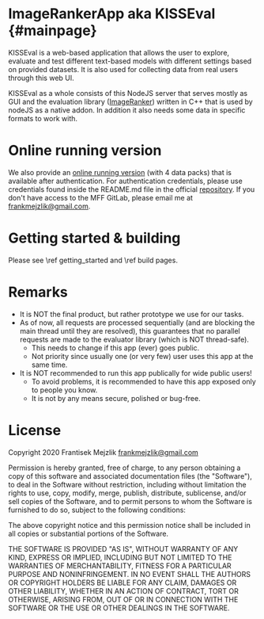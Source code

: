 ImageRankerApp aka KISSEval {#mainpage}
======

KISSEval is a web-based application that allows the user to explore, evaluate and test different text-based models with different settings based on provided datasets. It is also used for collecting data from real users through this web UI.

KISSEval as a whole consists of this NodeJS server that serves mostly as GUI and the evaluation library ([ImageRanker](https://gitlab.mff.cuni.cz/mejzlikf/imageranker)) written in C++ that is used by nodeJS as a native addon. In addition it also needs some data in specific formats to work with. 

# Online running version
We also provide an [online running version](http://herkules.ms.mff.cuni.cz:8080) (with 4 data packs) that is available after authentication. For authentication credentials, please use credentials found inside the README.md file in the official [repository](https://gitlab.mff.cuni.cz/mejzlikf/imagerankerapp). If you don't have access to the MFF GitLab, please email me at <frankmejzlik@gmail.com>.

# Getting started & building
Please see \ref getting_started and \ref build pages.

# Remarks
- It is NOT the final product, but rather prototype we use for our tasks.
- As of now, all requests are processed sequentially (and are blocking the main thread until they are resolved), this guarantees that no parallel requests are made to the evaluator library (which is NOT thread-safe).
    - This needs to change if this app (ever) goes public.
    - Not priority since usually one (or very few) user uses this app at the same time.
- It is NOT recommended to run this app publically for wide public users!
    - To avoid problems, it is recommended to have this app exposed only to people you know.
    - It is not by any means secure, polished or bug-free.


# License
Copyright 2020 Frantisek Mejzlik <frankmejzlik@gmail.com>

Permission is hereby granted, free of charge, to any person obtaining a copy of this software and associated documentation files (the "Software"), to deal in the Software without restriction, including without limitation the rights to use, copy, modify, merge, publish, distribute, sublicense, and/or sell copies of the Software, and to permit persons to whom the Software is furnished to do so, subject to the following conditions:

The above copyright notice and this permission notice shall be included in all copies or substantial portions of the Software.

THE SOFTWARE IS PROVIDED "AS IS", WITHOUT WARRANTY OF ANY KIND, EXPRESS OR IMPLIED, INCLUDING BUT NOT LIMITED TO THE WARRANTIES OF MERCHANTABILITY, FITNESS FOR A PARTICULAR PURPOSE AND NONINFRINGEMENT. IN NO EVENT SHALL THE AUTHORS OR COPYRIGHT HOLDERS BE LIABLE FOR ANY CLAIM, DAMAGES OR OTHER LIABILITY, WHETHER IN AN ACTION OF CONTRACT, TORT OR OTHERWISE, ARISING FROM, OUT OF OR IN CONNECTION WITH THE SOFTWARE OR THE USE OR OTHER DEALINGS IN THE SOFTWARE.